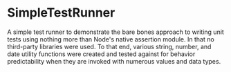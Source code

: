 # SimpleTestRunner
A simple test runner to demonstrate the bare bones approach to writing unit tests using nothing more than Node's native assertion module. In that no third-party libraries were used. To that end, various string, number, and date utility functions were created and tested against for behavior predictability when they are invoked with numerous values and data types.

